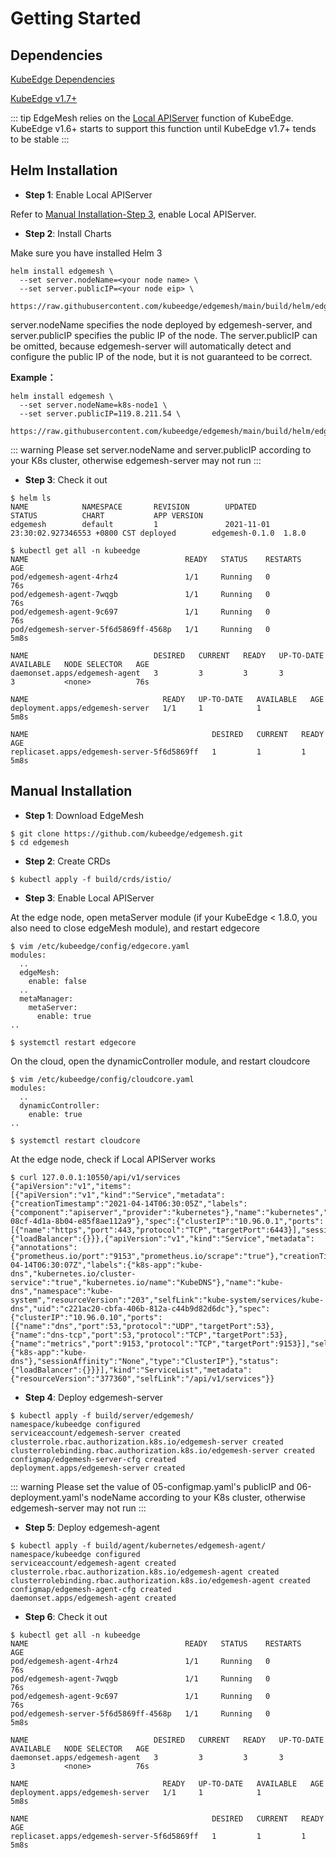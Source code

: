 # Getting Started

## Dependencies

[KubeEdge Dependencies](https://kubeedge.io/en/docs/#dependencies)

[KubeEdge v1.7+](https://github.com/kubeedge/kubeedge/releases)

::: tip
EdgeMesh relies on the [Local APIServer](https://github.com/kubeedge/kubeedge/blob/master/CHANGELOG/CHANGELOG-1.6.md) function of KubeEdge. KubeEdge v1.6+ starts to support this function until KubeEdge v1.7+ tends to be stable
:::

## Helm Installation

- **Step 1**: Enable Local APIServer

Refer to [Manual Installation-Step 3](#step3), enable Local APIServer.

- **Step 2**: Install Charts

Make sure you have installed Helm 3

```
helm install edgemesh \
  --set server.nodeName=<your node name> \
  --set server.publicIP=<your node eip> \
  https://raw.githubusercontent.com/kubeedge/edgemesh/main/build/helm/edgemesh.tgz
```

server.nodeName specifies the node deployed by edgemesh-server, and server.publicIP specifies the public IP of the node. The server.publicIP can be omitted, because edgemesh-server will automatically detect and configure the public IP of the node, but it is not guaranteed to be correct.

**Example：**

```shell
helm install edgemesh \
  --set server.nodeName=k8s-node1 \
  --set server.publicIP=119.8.211.54 \
  https://raw.githubusercontent.com/kubeedge/edgemesh/main/build/helm/edgemesh.tgz
```

::: warning
Please set server.nodeName and server.publicIP according to your K8s cluster, otherwise edgemesh-server may not run
:::

- **Step 3**: Check it out

```shell
$ helm ls
NAME            NAMESPACE       REVISION        UPDATED                                 STATUS          CHART           APP VERSION
edgemesh        default         1               2021-11-01 23:30:02.927346553 +0800 CST deployed        edgemesh-0.1.0  1.8.0
```

```shell
$ kubectl get all -n kubeedge
NAME                                   READY   STATUS    RESTARTS   AGE
pod/edgemesh-agent-4rhz4               1/1     Running   0          76s
pod/edgemesh-agent-7wqgb               1/1     Running   0          76s
pod/edgemesh-agent-9c697               1/1     Running   0          76s
pod/edgemesh-server-5f6d5869ff-4568p   1/1     Running   0          5m8s

NAME                            DESIRED   CURRENT   READY   UP-TO-DATE   AVAILABLE   NODE SELECTOR   AGE
daemonset.apps/edgemesh-agent   3         3         3       3            3           <none>          76s

NAME                              READY   UP-TO-DATE   AVAILABLE   AGE
deployment.apps/edgemesh-server   1/1     1            1           5m8s

NAME                                         DESIRED   CURRENT   READY   AGE
replicaset.apps/edgemesh-server-5f6d5869ff   1         1         1       5m8s
```

## Manual Installation

- **Step 1**: Download EdgeMesh

```shell
$ git clone https://github.com/kubeedge/edgemesh.git
$ cd edgemesh
```

<a name="step3"></a>
- **Step 2**: Create CRDs

```shell
$ kubectl apply -f build/crds/istio/
```

- **Step 3**: Enable Local APIServer

At the edge node, open metaServer module (if your KubeEdge < 1.8.0, you also need to close edgeMesh module), and restart edgecore

```shell
$ vim /etc/kubeedge/config/edgecore.yaml
modules:
  ..
  edgeMesh:
    enable: false
  ..
  metaManager:
    metaServer:
      enable: true
..
```

```shell
$ systemctl restart edgecore
```

On the cloud, open the dynamicController module, and restart cloudcore

```shell
$ vim /etc/kubeedge/config/cloudcore.yaml
modules:
  ..
  dynamicController:
    enable: true
..
```

```shell
$ systemctl restart cloudcore
```

At the edge node, check if Local APIServer works

```shell
$ curl 127.0.0.1:10550/api/v1/services
{"apiVersion":"v1","items":[{"apiVersion":"v1","kind":"Service","metadata":{"creationTimestamp":"2021-04-14T06:30:05Z","labels":{"component":"apiserver","provider":"kubernetes"},"name":"kubernetes","namespace":"default","resourceVersion":"147","selfLink":"default/services/kubernetes","uid":"55eeebea-08cf-4d1a-8b04-e85f8ae112a9"},"spec":{"clusterIP":"10.96.0.1","ports":[{"name":"https","port":443,"protocol":"TCP","targetPort":6443}],"sessionAffinity":"None","type":"ClusterIP"},"status":{"loadBalancer":{}}},{"apiVersion":"v1","kind":"Service","metadata":{"annotations":{"prometheus.io/port":"9153","prometheus.io/scrape":"true"},"creationTimestamp":"2021-04-14T06:30:07Z","labels":{"k8s-app":"kube-dns","kubernetes.io/cluster-service":"true","kubernetes.io/name":"KubeDNS"},"name":"kube-dns","namespace":"kube-system","resourceVersion":"203","selfLink":"kube-system/services/kube-dns","uid":"c221ac20-cbfa-406b-812a-c44b9d82d6dc"},"spec":{"clusterIP":"10.96.0.10","ports":[{"name":"dns","port":53,"protocol":"UDP","targetPort":53},{"name":"dns-tcp","port":53,"protocol":"TCP","targetPort":53},{"name":"metrics","port":9153,"protocol":"TCP","targetPort":9153}],"selector":{"k8s-app":"kube-dns"},"sessionAffinity":"None","type":"ClusterIP"},"status":{"loadBalancer":{}}}],"kind":"ServiceList","metadata":{"resourceVersion":"377360","selfLink":"/api/v1/services"}}
```

- **Step 4**: Deploy edgemesh-server

```shell
$ kubectl apply -f build/server/edgemesh/
namespace/kubeedge configured
serviceaccount/edgemesh-server created
clusterrole.rbac.authorization.k8s.io/edgemesh-server created
clusterrolebinding.rbac.authorization.k8s.io/edgemesh-server created
configmap/edgemesh-server-cfg created
deployment.apps/edgemesh-server created
```

::: warning
Please set the value of 05-configmap.yaml's publicIP and 06-deployment.yaml's nodeName according to your K8s cluster, otherwise edgemesh-server may not run
:::

- **Step 5**: Deploy edgemesh-agent

```shell
$ kubectl apply -f build/agent/kubernetes/edgemesh-agent/
namespace/kubeedge configured
serviceaccount/edgemesh-agent created
clusterrole.rbac.authorization.k8s.io/edgemesh-agent created
clusterrolebinding.rbac.authorization.k8s.io/edgemesh-agent created
configmap/edgemesh-agent-cfg created
daemonset.apps/edgemesh-agent created
```

- **Step 6**: Check it out

```shell
$ kubectl get all -n kubeedge
NAME                                   READY   STATUS    RESTARTS   AGE
pod/edgemesh-agent-4rhz4               1/1     Running   0          76s
pod/edgemesh-agent-7wqgb               1/1     Running   0          76s
pod/edgemesh-agent-9c697               1/1     Running   0          76s
pod/edgemesh-server-5f6d5869ff-4568p   1/1     Running   0          5m8s

NAME                            DESIRED   CURRENT   READY   UP-TO-DATE   AVAILABLE   NODE SELECTOR   AGE
daemonset.apps/edgemesh-agent   3         3         3       3            3           <none>          76s

NAME                              READY   UP-TO-DATE   AVAILABLE   AGE
deployment.apps/edgemesh-server   1/1     1            1           5m8s

NAME                                         DESIRED   CURRENT   READY   AGE
replicaset.apps/edgemesh-server-5f6d5869ff   1         1         1       5m8s
```
